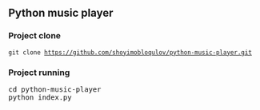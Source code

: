 ## Python music player

### Project clone
<code>git clone https://github.com/shoyimobloqulov/python-music-player.git</code>

### Project running
<pre>cd python-music-player <br>python index.py</code>
